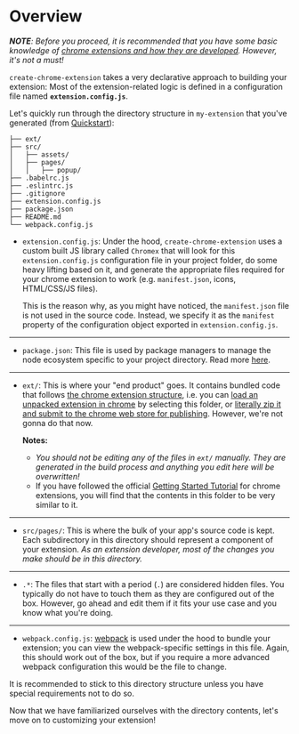 # Overview

***NOTE**: Before you proceed, it is recommended that you have some basic knowledge of [chrome extensions and how they are developed](https://developer.chrome.com/extensions). However, it's not a must!*

`create-chrome-extension` takes a very declarative approach to building your extension: Most of the extension-related logic is defined in a configuration file named **`extension.config.js`**.

Let's quickly run through the directory structure in `my-extension` that you've generated (from [Quickstart](../README.md#quickstart)):

```
├── ext/
├── src/
│   ├── assets/
│   ├── pages/
│   │   ├── popup/
├── .babelrc.js
├── .eslintrc.js
├── .gitignore
├── extension.config.js
├── package.json
├── README.md
└── webpack.config.js
```


- `extension.config.js`: Under the hood, `create-chrome-extension` uses a custom built JS library called `Chromex` that will look for this  `extension.config.js` configuration file in your project folder, do some heavy lifting based on it, and generate the appropriate files required for your chrome extension to work (e.g. `manifest.json`, icons, HTML/CSS/JS files).

  This is the reason why, as you might have noticed, the `manifest.json` file is not used in the source code. Instead, we specify it as the `manifest` property of the configuration object exported in `extension.config.js`.
---
- `package.json`: This file is used by package managers to manage the node ecosystem specific to your project directory. Read more [here](https://docs.npmjs.com/files/package.json).
---
- `ext/`: This is where your "end product" goes. It contains bundled code that follows [the chrome extension structure](https://developer.chrome.com/extensions/overview#arch), i.e. you can [load an unpacked extension in chrome](https://developer.chrome.com/extensions/getstarted#manifest) by selecting this folder, or [literally zip it and submit to the chrome web store for publishing](https://developer.chrome.com/webstore/publish#create-your-apps-zip-file). However, we're not gonna do that now.

  **Notes:**
  - *You should not be editing any of the files in `ext/` manually. They are generated in the build process and anything you edit here will be overwritten!*
  - If you have followed the official [Getting Started Tutorial][chrome-getting-started-url] for chrome extensions, you will find that the contents in this folder to be very similar to it.

---
- `src/pages/`: This is where the bulk of your app's source code is kept. Each subdirectory in this directory should represent a component of your extension. *As an extension developer, most of the changes you make should be in this directory.*
---
- `.*`: The files that start with a period (`.`) are considered hidden files. You typically do not have to touch them as they are configured out of the box. However, go ahead and edit them if it fits your use case and you know what you're doing. 
---
- `webpack.config.js`: [webpack](https://webpack.js.org) is used under the hood to bundle your extension; you can view the webpack-specific settings in this file. Again, this should work out of the box, but if you require a more advanced webpack configuration this would be the file to change.


It is recommended to stick to this directory structure unless you have special requirements not to do so. 

Now that we have familiarized ourselves with the directory contents, let's move on to customizing your extension!



[chrome-getting-started-url]: https://developer.chrome.com/extensions/getstarted